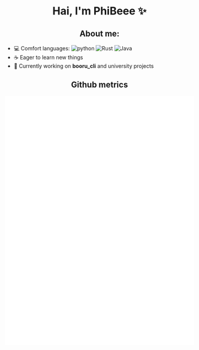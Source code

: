 <h1 align="center" />Hai, I'm PhiBeee ✨ </h1>  
  
## <div align="center">About me:</div>  
- 💻 Comfort languages:
<img alt="python" src="https://img.shields.io/badge/Python-3776AB?logo=python&logoColor=fff" /> <img alt="Rust" src="https://img.shields.io/badge/Rust-%23000000.svg?e&logo=rust&logoColor=white" /> <img alt="Java" src="https://img.shields.io/badge/Java-%23ED8B00.svg?logo=openjdk&logoColor=white" />  
- ☕ Eager to learn new things
- 📌 Currently working on **booru_cli** and university projects  

## <div align="center">Github metrics</div>
![Metrics](/github-metrics.svg)
